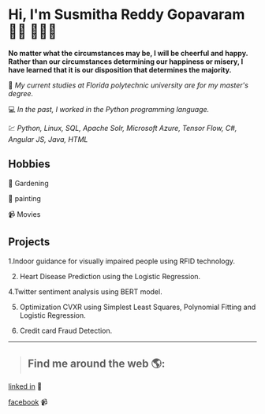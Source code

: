 # Hi, I'm Susmitha Reddy Gopavaram 👋🏾 👩🏾‍💻


**No matter what the circumstances may be, I will be cheerful and happy. Rather than our circumstances determining our happiness or misery, I have learned that it is our disposition that determines the majority.**




:school: *My current studies at Florida polytechnic university are for my master's degree.*  

:computer:  *In the past, I worked in the Python programming language.*  

:chart: *Python,  Linux, SQL, Apache Solr, Microsoft Azure, Tensor Flow, C#, Angular JS, Java, HTML*

## Hobbies

:leaves: Gardening

:art: painting

📹 Movies



## Projects

1.Indoor guidance for visually impaired people using RFID technology.


2. Heart Disease Prediction using the Logistic Regression.


4.Twitter sentiment analysis using BERT model.


5. Optimization CVXR using Simplest Least Squares, Polynomial Fitting and Logistic Regression.


7. Credit card Fraud Detection.













--------------------------------

> ## **Find me around the web** 🌎: 

  [linked in](https://www.linkedin.com/in/susmirthaeddy-gopavaram-0b3a21101/) 💼
  
  [facebook](https://www.facebook.com/susmitha.reddy.77985/) 📹

